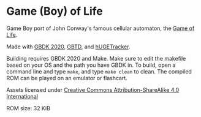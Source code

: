# Game (Boy) of Life

Game Boy port of John Conway's famous cellular automaton, the [Game of Life](https://en.wikipedia.org/wiki/Conway's_Game_of_Life).

Made with [GBDK 2020](https://github.com/gbdk-2020/gbdk-2020), [GBTD](https://github.com/gbdk-2020/GBTD_GBMB), and [hUGETracker](https://github.com/SuperDisk/hUGETracker).

Building requires GBDK 2020 and Make. Make sure to edit the makefile based on your OS and the path you have GBDK in. To build, open a command line and type `make`, and type `make clean` to clean. The compiled ROM can be played on an emulator or flashcart.

Assets licensed under [Creative Commons Attribution-ShareAlike 4.0 International](https://creativecommons.org/licenses/by-sa/4.0/)

ROM size: 32 KiB
